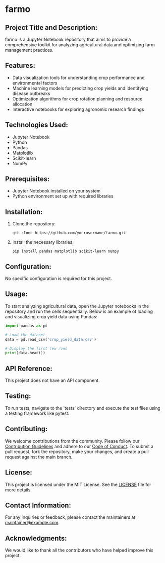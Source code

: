 # farmo

## Project Title and Description:
farmo is a Jupyter Notebook repository that aims to provide a comprehensive toolkit for analyzing agricultural data and optimizing farm management practices.

## Features:
- Data visualization tools for understanding crop performance and environmental factors
- Machine learning models for predicting crop yields and identifying disease outbreaks
- Optimization algorithms for crop rotation planning and resource allocation
- Interactive notebooks for exploring agronomic research findings

## Technologies Used:
- Jupyter Notebook
- Python
- Pandas
- Matplotlib
- Scikit-learn
- NumPy

## Prerequisites:
- Jupyter Notebook installed on your system
- Python environment set up with required libraries

## Installation:
1. Clone the repository:
   ```
   git clone https://github.com/yourusername/farmo.git
   ```
2. Install the necessary libraries:
   ```
   pip install pandas matplotlib scikit-learn numpy
   ```

## Configuration:
No specific configuration is required for this project.

## Usage:
To start analyzing agricultural data, open the Jupyter notebooks in the repository and run the cells sequentially. Below is an example of loading and visualizing crop yield data using Pandas:

```python
import pandas as pd

# Load the dataset
data = pd.read_csv('crop_yield_data.csv')

# Display the first few rows
print(data.head())
```

## API Reference:
This project does not have an API component.

## Testing:
To run tests, navigate to the 'tests' directory and execute the test files using a testing framework like pytest.

## Contributing:
We welcome contributions from the community. Please follow our [Contribution Guidelines](CONTRIBUTING.md) and adhere to our [Code of Conduct](CODE_OF_CONDUCT.md). To submit a pull request, fork the repository, make your changes, and create a pull request against the main branch.

## License:
This project is licensed under the MIT License. See the [LICENSE](LICENSE) file for more details.

## Contact Information:
For any inquiries or feedback, please contact the maintainers at [maintainer@example.com](mailto:maintainer@example.com).

## Acknowledgments:
We would like to thank all the contributors who have helped improve this project.
